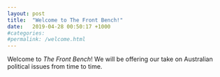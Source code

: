 ```yaml
---
layout: post
title:  "Welcome to The Front Bench!"
date:   2019-04-28 00:50:17 +1000
#categories:
#permalink: /welcome.html
---
```

Welcome to _The Front Bench_! We will be offering our take on Australian political issues from time to time. 
